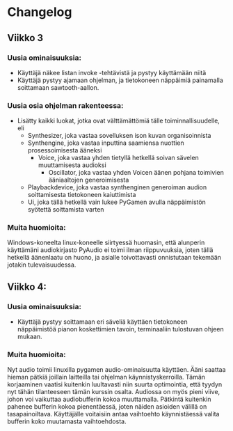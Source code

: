 # Changelog

## Viikko 3
### Uusia ominaisuuksia:
- Käyttäjä näkee listan invoke -tehtävistä ja pystyy käyttämään niitä
- Käyttäjä pystyy ajamaan ohjelman, ja tietokoneen näppäimiä painamalla soittamaan sawtooth-aallon.
### Uusia osia ohjelman rakenteessa:
- Lisätty kaikki luokat, jotka ovat välttämättömiä tälle toiminnallisuudelle, eli 
	- Synthesizer, joka vastaa sovelluksen ison kuvan organisoinnista
	- Synthengine, joka vastaa inputtina saamiensa nuottien prosessoimisesta ääneksi
		- Voice, joka vastaa yhden tietyllä hetkellä soivan sävelen muuttamisesta audioksi
			- Oscillator, joka vastaa yhden Voicen äänen pohjana toimivien ääniaaltojen generoimisesta
	- Playbackdevice, joka vastaa synthenginen generoiman audion soittamisesta tietokoneen kaiuttimista
	- Ui, joka tällä hetkellä vain lukee PyGamen avulla näppäimistön syötettä soittamista varten

### Muita huomioita:
Windows-koneelta linux-koneelle siirtyessä huomasin, että alunperin käyttämäni audiokirjasto PyAudio ei toimi ilman riippuvuuksia, joten tällä hetkellä äänenlaatu on huono, ja asialle toivottavasti onnistutaan tekemään jotakin tulevaisuudessa.

## Viikko 4:
### Uusia ominaisuuksia:
- Käyttäjä pystyy soittamaan eri säveliä käyttäen tietokoneen näppäimistöä pianon koskettimien tavoin, terminaaliin tulostuvan ohjeen mukaan.

### Muita huomioita:
Nyt audio toimii linuxilla pygamen audio-ominaisuutta käyttäen. Ääni saattaa hieman pätkiä joillain laitteilla tai ohjelman käynnistyskerroilla. Tämän korjaaminen vaatisi kuitenkin luultavasti niin suurta optimointia, että tyydyn nyt tähän tilanteeseen tämän kurssin osalta. Audiossa on myös pieni viive, johon voi vaikuttaa audiobufferin kokoa muuttamalla. Pätkintä kuitenkin pahenee bufferin kokoa pienentäessä, joten näiden asioiden välillä on tasapainoiltava. Käyttäjälle voitaisiin antaa vaihtoehto käynnistäessä valita bufferin koko muutamasta vaihtoehdosta.
